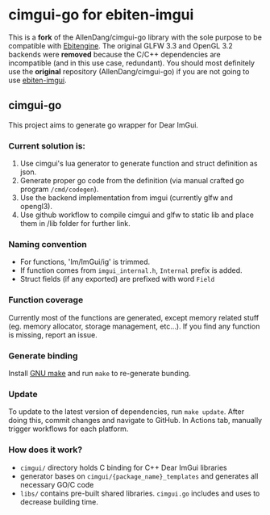 # cimgui-go for ebiten-imgui

This is a **fork** of the AllenDang/cimgui-go library with the sole purpose to be compatible with [Ebitengine](https://ebitengine.org/).
The original GLFW 3.3 and OpenGL 3.2 backends were **removed** because the C/C++ dependencies are incompatible (and in this use case, redundant).
You should most definitely use the **original** repository (AllenDang/cimgui-go) if you are not going to use [ebiten-imgui](https://github.com/gabstv/ebiten-imgui/).

## cimgui-go

This project aims to generate go wrapper for Dear ImGui.

### Current solution is:
1. Use cimgui's lua generator to generate function and struct definition as json.
2. Generate proper go code from the definition (via manual crafted go program `/cmd/codegen`).
3. Use the backend implementation from imgui (currently glfw and opengl3).
4. Use github workflow to compile cimgui and glfw to static lib and place them in /lib folder for further link. 

### Naming convention

- For functions, 'Im/ImGui/ig' is trimmed.
- If function comes from `imgui_internal.h`, `Internal` prefix is added.
- Struct fields (if any exported) are prefixed with word `Field`

### Function coverage
Currently most of the functions are generated, except memory related stuff (eg. memory allocator, storage management, etc...).
If you find any function is missing, report an issue.

### Generate binding
Install [GNU make](https://www.gnu.org/software/make/manual/make.html) and run `make` to re-generate bunding.

### Update

To update to the latest version of dependencies, run `make update`.
After doing this, commit changes and navigate to GitHub.
In Actions tab, manually trigger workflows for each platform.

### How does it work?

- `cimgui/` directory holds C binding for C++ Dear ImGui libraries
- generator bases on `cimgui/{package_name}_templates` and generates all necessary GO/C code
- `libs/` contains pre-built shared libraries. `cimgui.go` includes and uses to decrease building time.

